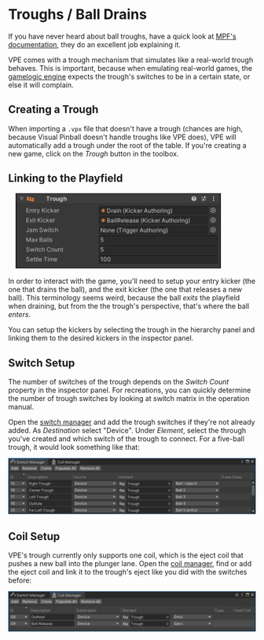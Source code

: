 # Troughs / Ball Drains

If you have never heard about ball troughs, have a quick look at [MPF's documentation](https://mpf-docs.readthedocs.io/en/latest/mechs/troughs/), they do an excellent job explaining it.

VPE comes with a trough mechanism that simulates like a real-world trough behaves. This is important, because when emulating real-world games, the [gamelogic engine](../gamelogic-engine.md) expects the trough's switches to be in a certain state, or else it will complain.

## Creating a Trough

When importing a `.vpx` file that doesn't have a trough (chances are high, because Visual Pinball doesn't handle troughs like VPE does), VPE will automatically add a trough under the root of the table. If you're creating a new game, click on the *Trough* button in the toolbox.

## Linking to the Playfield

<img src="trough-inspector.png" width="418" class="img-responsive pull-right" style="margin-left: 15px">

In order to interact with the game, you'll need to setup your entry kicker (the one that drains the ball), and the exit kicker (the one that releases a new ball). This terminology seems weird, because the ball *exits* the playfield when draining, but from the the trough's perspective, that's where the ball *enters*.

You can setup the kickers by selecting the trough in the hierarchy panel and linking them to the desired kickers in the inspector panel.

## Switch Setup

The number of switches of the trough depends on the *Switch Count* property in the inspector panel. For recreations, you can quickly determine the number of trough switches by looking at switch matrix in the operation manual.

Open the [switch manager](../../editor/switch-manager.md) and add the trough switches if they're not already added. As *Destination* select "Device". Under *Element*, select the through you've created and which switch of the trough to connect. For a five-ball trough, it would look something like that:

![Switch Manager](trough-switches.png)

## Coil Setup

VPE's trough currently only supports one coil, which is the eject coil that pushes a new ball into the plunger lane. Open the [coil manager](../../editor/coil-manager.md), find or add the eject coil and link it to the trough's eject like you did with the switches before:

![Coil Manager](trough-coils.png)